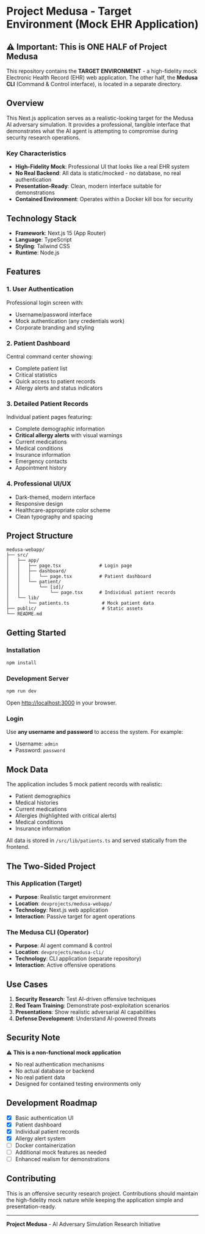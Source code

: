 # Project Medusa - Target Environment (Mock EHR Application)

## ⚠️ Important: This is ONE HALF of Project Medusa

This repository contains the **TARGET ENVIRONMENT** - a high-fidelity mock Electronic Health Record (EHR) web application. The other half, the **Medusa CLI** (Command & Control interface), is located in a separate directory.

## Overview

This Next.js application serves as a realistic-looking target for the Medusa AI adversary simulation. It provides a professional, tangible interface that demonstrates what the AI agent is attempting to compromise during security research operations.

### Key Characteristics

- **High-Fidelity Mock**: Professional UI that looks like a real EHR system
- **No Real Backend**: All data is static/mocked - no database, no real authentication
- **Presentation-Ready**: Clean, modern interface suitable for demonstrations
- **Contained Environment**: Operates within a Docker kill box for security

## Technology Stack

- **Framework**: Next.js 15 (App Router)
- **Language**: TypeScript
- **Styling**: Tailwind CSS
- **Runtime**: Node.js

## Features

### 1. User Authentication
Professional login screen with:
- Username/password interface
- Mock authentication (any credentials work)
- Corporate branding and styling

### 2. Patient Dashboard
Central command center showing:
- Complete patient list
- Critical statistics
- Quick access to patient records
- Allergy alerts and status indicators

### 3. Detailed Patient Records
Individual patient pages featuring:
- Complete demographic information
- **Critical allergy alerts** with visual warnings
- Current medications
- Medical conditions
- Insurance information
- Emergency contacts
- Appointment history

### 4. Professional UI/UX
- Dark-themed, modern interface
- Responsive design
- Healthcare-appropriate color scheme
- Clean typography and spacing

## Project Structure

```
medusa-webapp/
├── src/
│   ├── app/
│   │   ├── page.tsx              # Login page
│   │   ├── dashboard/
│   │   │   └── page.tsx          # Patient dashboard
│   │   └── patient/
│   │       └── [id]/
│   │           └── page.tsx      # Individual patient records
│   └── lib/
│       └── patients.ts            # Mock patient data
├── public/                        # Static assets
└── README.md
```

## Getting Started

### Installation

```bash
npm install
```

### Development Server

```bash
npm run dev
```

Open [http://localhost:3000](http://localhost:3000) in your browser.

### Login

Use **any username and password** to access the system. For example:
- Username: `admin`
- Password: `password`

## Mock Data

The application includes 5 mock patient records with realistic:
- Patient demographics
- Medical histories
- Current medications
- Allergies (highlighted with critical alerts)
- Medical conditions
- Insurance information

All data is stored in `/src/lib/patients.ts` and served statically from the frontend.

## The Two-Sided Project

### This Application (Target)
- **Purpose**: Realistic target environment
- **Location**: `devprojects/medusa-webapp/`
- **Technology**: Next.js web application
- **Interaction**: Passive target for agent operations

### The Medusa CLI (Operator)
- **Purpose**: AI agent command & control
- **Location**: `devprojects/medusa-cli/`
- **Technology**: CLI application (separate repository)
- **Interaction**: Active offensive operations

## Use Cases

1. **Security Research**: Test AI-driven offensive techniques
2. **Red Team Training**: Demonstrate post-exploitation scenarios
3. **Presentations**: Show realistic adversarial AI capabilities
4. **Defense Development**: Understand AI-powered threats

## Security Note

⚠️ **This is a non-functional mock application**
- No real authentication mechanisms
- No actual database or backend
- No real patient data
- Designed for contained testing environments only

## Development Roadmap

- [x] Basic authentication UI
- [x] Patient dashboard
- [x] Individual patient records
- [x] Allergy alert system
- [ ] Docker containerization
- [ ] Additional mock features as needed
- [ ] Enhanced realism for demonstrations

## Contributing

This is an offensive security research project. Contributions should maintain the high-fidelity mock nature while keeping the application simple and presentation-ready.

---

**Project Medusa** - AI Adversary Simulation Research Initiative
